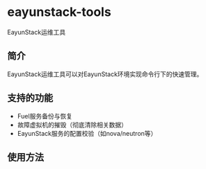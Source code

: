 # eayunstack-tools
EayunStack运维工具


## 简介

EayunStack运维工具可以对EayunStack环境实现命令行下的快速管理。

## 支持的功能

* Fuel服务备份与恢复
* 故障虚拟机的摧毁（彻底清除相关数据）
* EayunStack服务的配置校验（如nova/neutron等）

## 使用方法
